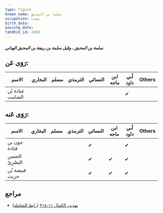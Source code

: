 ```yaml
---
type: figure
known_name: سلمة بن المحبق
occupation: محدث
birth_date:
passing_date:
tahdhib_id: 2468
---
```

##### سلمة بن المحبق ، وقيل سلمة بن ربيعة بن المحبق الهذلي

## رَوَى عَن:
| الاسم            | البخاري | مسلم | الترمذي | النسائي | ابن ماجه | أبي داود | Others |
| ---------------- | ------- | ---- | ------- | ------- | -------- | -------- | ------ |
| عبادة بْن الصامت |         |      |         |         |          | ✔        |        |
## رَوَى عَنه:
| الاسم            | البخاري | مسلم | الترمذي | النسائي | ابن ماجه | أبي داود | Others |
| ---------------- | ------- | ---- | ------- | ------- | -------- | -------- | ------ |
| جون بن قتادة     |         |      |         | ✔       |          | ✔        |        |
| الحسن البَصْرِيّ |         |      |         | ✔       | ✔        | ✔        |        |
| قبيصة بْن حريث   |         |      |         | ✔       | ✔        | ✔        |        |
## مراجع
- [تهذيب الكمال ١١-٣١٨](obsidian://open?vault=Tahdhib-al-Kamal&file=Figures/٢٤٦٨-سلمة%20بن%20المحبق%20،%20وقيل%20سلمة%20بن%20ربيعة%20بن%20المحبق%20الهذلي) ([رابط الشاملة](https://shamela.ws/book/3722/5638))